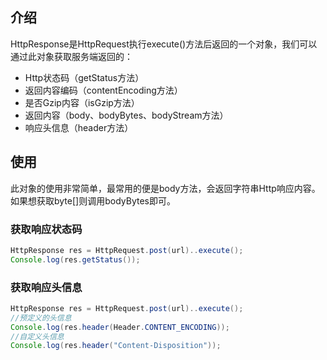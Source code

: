 ## 介绍
HttpResponse是HttpRequest执行execute()方法后返回的一个对象，我们可以通过此对象获取服务端返回的：

- Http状态码（getStatus方法）
- 返回内容编码（contentEncoding方法）
- 是否Gzip内容（isGzip方法）
- 返回内容（body、bodyBytes、bodyStream方法）
- 响应头信息（header方法）

## 使用

此对象的使用非常简单，最常用的便是body方法，会返回字符串Http响应内容。如果想获取byte[]则调用bodyBytes即可。

### 获取响应状态码

```java
HttpResponse res = HttpRequest.post(url)..execute();
Console.log(res.getStatus());
```

### 获取响应头信息

```java
HttpResponse res = HttpRequest.post(url)..execute();
//预定义的头信息
Console.log(res.header(Header.CONTENT_ENCODING));
//自定义头信息
Console.log(res.header("Content-Disposition"));
```

